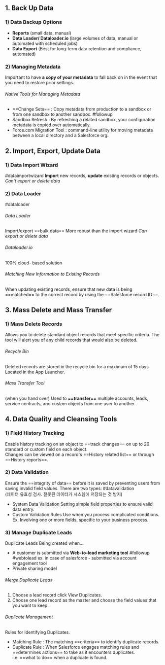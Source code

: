## 1. Back Up Data

### 1) Data Backup Options
  
- **Reports** (small data, manual)
- **Data Loader/ Dataloader.io** (large volumes of data, manual or automated with scheduled jobs)
- **Data Export** (Best for long-term data retention and compliance, automated)

### 2) Managing Metadata
Important to have **a copy of your metadata** to fall back on in the event that you need to restore prior settings.
###### Native Tools for Managing Metadata
- ==Change Sets== : Copy metadata from production to a sandbox or from one sandbox to another sandbox. #followup
- Sandbox Refresh : By refreshing a related sandbox, your configuration metadata is copied over automatically.
- Force.com Migration Tool : command-line utility for moving metadata between a local directory and a Salesforce org.

## 2. Import, Export, Update Data

### 1) Data Import Wizard
#dataimportwizard
**Import** new records, **update** existing records or objects.   
*Can't export or delete data*
### 2) Data Loader 
#dataloader
###### Data Loader
Import/export ==bulk data==
More robust than the import wizard
*Can export or delete data*
###### Dataloader.io
100% cloud- based solution  
###### Matching New Information to Existing Records
When updating existing records, ensure that new data is being ==matched== to the correct record by using the ==Salesforce record ID==.

## 3. Mass Delete and Mass Transfer
### 1) Mass Delete Records
Allows you to delete standard object records that meet specific criteria.
The tool will alert you of any child records that would also be deleted.
###### Recycle Bin
Deleted records are stored in the recycle bin for a maximum of 15 days.
Located in the App Launcher.

###### Mass Transfer Tool
(when you hand over)
Used to **==transfer==** multiple accounts, leads, service contracts, and custom objects from one user to another.

## 4. Data Quality and Cleansing Tools

### 1) Field History Tracking
Enable history tracking on an object to ==track changes== on up to 20 standard or custom field on each object.  
Changes can be viewed on a record's ==History related list== or through ==History reports==.

### 2) Data Validation
Ensure the ==integrity of data== before it is saved by preventing users from saving invalid field values.   There are two types:  #datavalidation  
(데이터 유효성 검사. 잘못된 데이터가 시스템에 저장되는 것 방지)  

- System Data Validation
  Setting simple field properties to ensure valid data entry.
- Custom Validation Rules
  Use when you process complicated conditions.    
  Ex. Involving one or more fields, specific to your business process.
  
### 3) Manage Duplicate Leads 

Duplicate Leads Being created when...   
- A customer is submitted via **Web-to-lead marketing tool**   #followup #webtolead
  ex. in case of salesforce - submitted via account engagement tool 
- Private sharing model
###### Merge Duplicate Leads
1. Choose a lead record click View Duplicates.
2. Choose one lead record as the master and choose the field values that you want to keep.
###### Duplicate Management
Rules for Identifying Duplicates.
- Matching Rule : The matching ==criteria== to identify duplicate records.
- Duplicate Rule : When Salesforce engages matching rules and ==determines actions== to take as it encounters duplicates.   
  i.e. ==what to do== when a duplicate is found.
